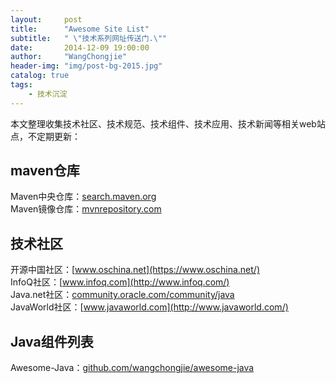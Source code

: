 ```yaml
---
layout:     post
title:      "Awesome Site List"
subtitle:   " \"技术系列网址传送门.\""
date:       2014-12-09 19:00:00
author:     "WangChongjie"
header-img: "img/post-bg-2015.jpg"
catalog: true
tags:
    - 技术沉淀
---
```

本文整理收集技术社区、技术规范、技术组件、技术应用、技术新闻等相关web站点，不定期更新：

## maven仓库

  Maven中央仓库：[search.maven.org](http://search.maven.org/)  
  Maven镜像仓库：[mvnrepository.com](http://mvnrepository.com/)  

## 技术社区

  开源中国社区：[www.oschina.net](https://www.oschina.net/)  
  InfoQ社区：[www.infoq.com](http://www.infoq.com/)  
  Java.net社区：[community.oracle.com/community/java](https://community.oracle.com/community/java)  
  JavaWorld社区：[www.javaworld.com](http://www.javaworld.com/)  
 
## Java组件列表
  
  Awesome-Java：[github.com/wangchongjie/awesome-java](https://github.com/wangchongjie/awesome-java)  